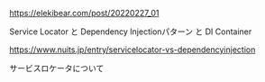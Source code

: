 https://elekibear.com/post/20220227_01

Service Locator と Dependency Injectionパターン と DI Container

https://www.nuits.jp/entry/servicelocator-vs-dependencyinjection




サービスロケータについて
